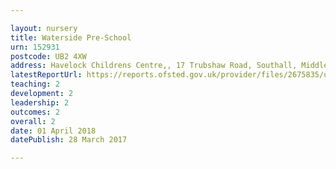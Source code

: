 ```yaml
---

layout: nursery
title: Waterside Pre-School
urn: 152931
postcode: UB2 4XW
address: Havelock Childrens Centre,, 17 Trubshaw Road, Southall, Middlesex, UB2 4XW
latestReportUrl: https://reports.ofsted.gov.uk/provider/files/2675835/urn/152931.pdf
teaching: 2
development: 2
leadership: 2
outcomes: 2
overall: 2
date: 01 April 2018 
datePublish: 28 March 2017

---
```

